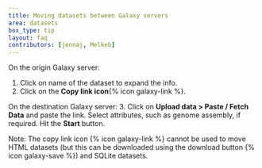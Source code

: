 ```yaml
---
title: Moving datasets between Galaxy servers
area: datasets
box_type: tip
layout: faq
contributors: [jennaj, Melkeb]
---
```


On the origin Galaxy server:
1. Click on name of the dataset to expand the info.
2. Click on the **Copy link icon**{% icon galaxy-link %}.

On the destination Galaxy server:
3. Click on **Upload data > Paste / Fetch Data** and paste the link. Select attributes, such as genome assembly, if required. Hit the **Start** button.

Note: The copy link icon {% icon galaxy-link %} cannot be used to move HTML datasets (but this can be downloaded using the download button {% icon galaxy-save %}) and SQLite datasets.
